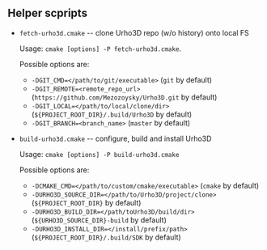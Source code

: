 ## Helper scpripts

- `fetch-urho3d.cmake` -- clone Urho3D repo (w/o history) onto local FS

    Usage: `cmake [options] -P fetch-urho3d.cmake`.

    Possible options are:
    - `-DGIT_CMD=</path/to/git/executable>` (`git` by default)
    - `-DGIT_REMOTE=<remote_repo_url>` (`https://github.com/Mezozoysky/Urho3D.git` by default)
    - `-DGIT_LOCAL=</path/to/local/clone/dir>` (`${PROJECT_ROOT_DIR}/.build/Urho3D` by default)
    - `-DGIT_BRANCH=<branch_name>` (`master` by default)

- `build-urho3d.cmake` -- configure, build and install Urho3D

    Usage: `cmake [options] -P build-urho3d.cmake`

    Possible options are:
    - `-DCMAKE_CMD=</path/to/custom/cmake/executable>` (`cmake` by default)
    - `-DURHO3D_SOURCE_DIR=</path/to/Urho3D/project/clone>` (`${PROJECT_ROOT_DIR}` by default)
    - `-DURHO3D_BUILD_DIR=</path/toUrho3D/build/dir>` (`${URHO3D_SOURCE_DIR}-build` by default)
    - `-DURHO3D_INSTALL_DIR=</install/prefix/path>` (`${PROJECT_ROOT_DIR}/.build/SDK` by default)
